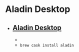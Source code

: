 # Aladin Desktop
- [Aladin Desktop](https://aladin.u-strasbg.fr/AladinDesktop/)
  -  
  - 
  - `brew cask install aladin`
